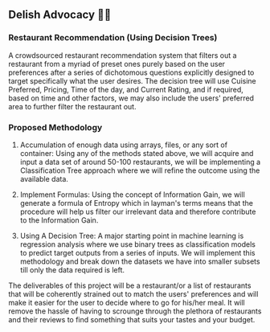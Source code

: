 ## Delish Advocacy :hamburger::fries:
### Restaurant Recommendation (Using Decision Trees)

A crowdsourced restaurant recommendation system that filters out a restaurant from a myriad of
preset ones purely based on the user preferences after a series of dichotomous questions
explicitly designed to target specifically what the user desires. The decision tree will use Cuisine
Preferred, Pricing, Time of the day, and Current Rating, and if required, based on time and other
factors, we may also include the users' preferred area to further filter the restaurant out.

### Proposed Methodology
1. Accumulation of enough data using arrays, files, or any sort of container: Using any of
the methods stated above, we will acquire and input a data set of around 50-100
restaurants, we will be implementing a Classification Tree approach where we will refine
the outcome using the available data.
2. Implement Formulas: Using the concept of Information Gain, we will generate a formula
of Entropy which in layman's terms means that the procedure will help us filter our
irrelevant data and therefore contribute to the Information Gain.

3. Using A Decision Tree: A major starting point in machine learning is regression analysis
where we use binary trees as classification models to predict target outputs from a series
of inputs. We will implement this methodology and break down the datasets we have into
smaller subsets till only the data required is left.



The deliverables of this project will be a restaurant/or a list of restaurants that will
be coherently strained out to match the users' preferences and will make it easier
for the user to decide where to go for his/her meal. It will remove the hassle of
having to scrounge through the plethora of restaurants and their reviews to find
something that suits your tastes and your budget.

